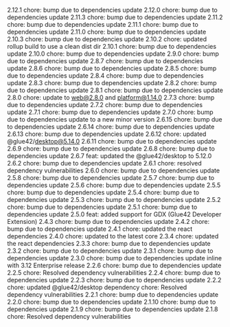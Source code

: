 2.12.1
chore: bump due to dependencies update
2.12.0
chore: bump due to dependencies update
2.11.3
chore: bump due to dependencies update
2.11.2
chore: bump due to dependencies update
2.11.1
chore: bump due to dependencies update
2.11.0
chore: bump due to dependencies update
2.10.3
chore: bump due to dependencies update
2.10.2
chore: updated rollup build to use a clean dist dir
2.10.1
chore: bump due to dependencies update
2.10.0
chore: bump due to dependencies update
2.9.0
chore: bump due to dependencies update
2.8.7
chore: bump due to dependencies update
2.8.6
chore: bump due to dependencies update
2.8.5
chore: bump due to dependencies update
2.8.4
chore: bump due to dependencies update
2.8.3
chore: bump due to dependencies update
2.8.2
chore: bump due to dependencies update
2.8.1
chore: bump due to dependencies update
2.8.0
chore: update to web@2.8.0 and platform@1.14.0
2.7.3
chore: bump due to dependencies update
2.7.2
chore: bump due to dependencies update
2.7.1
chore: bump due to dependencies update
2.7.0
chore: bump due to dependencies update to a new minor version
2.6.15
chore: bump due to dependencies update
2.6.14
chore: bump due to dependencies update
2.6.13
chore: bump due to dependencies update
2.6.12
chore: updated @glue42/desktop@5.14.0
2.6.11
chore: bump due to dependencies update
2.6.9
chore: bump due to dependencies update
2.6.8
chore: bump due to dependencies update
2.6.7
feat: updated the @glue42/desktop to 5.12.0
2.6.2
chore: bump due to dependencies update
2.6.1
chore: resolved dependency vulnerabilities
2.6.0
chore: bump due to dependencies update
2.5.8
chore: bump due to dependencies update
2.5.7
chore: bump due to dependencies update
2.5.6
chore: bump due to dependencies update
2.5.5
chore: bump due to dependencies update
2.5.4
chore: bump due to dependencies update
2.5.3
chore: bump due to dependencies update
2.5.2
chore: bump due to dependencies update
2.5.1
chore: bump due to dependencies update
2.5.0
feat: added support for GDX (Glue42 Developer Extension)
2.4.3
chore: bump due to dependencies update
2.4.2
chore: bump due to dependencies update
2.4.1
chore: updated the react dependencies
2.4.0
chore: updated to the latest core
2.3.4
chore: updated the react dependencies
2.3.3
chore: bump due to dependencies update
2.3.2
chore: bump due to dependencies update
2.3.1
chore: bump due to dependencies update
2.3.0
chore: bump due to dependencies update inline with 3.12 Enterprise release
2.2.6
chore: bump due to dependencies update
2.2.5
chore: Resolved dependency vulnerabilities
2.2.4
chore: bump due to dependencies update
2.2.3
chore: bump due to dependencies update
2.2.2
chore: updated @glue42/desktop dependency
chore: Resolved dependency vulnerabilities
2.2.1
chore: bump due to dependencies update
2.2.0
chore: bump due to dependencies update
2.1.10
chore: bump due to dependencies update
2.1.9
chore: bump due to dependencies update
2.1.8
chore: Resolved dependency vulnerabilities
